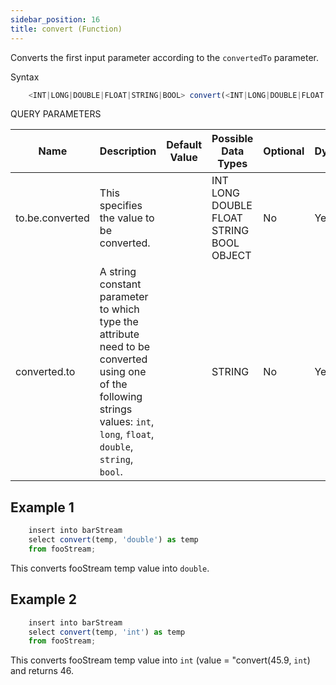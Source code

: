 ```yaml
---
sidebar_position: 16
title: convert (Function)
---
```


Converts the first input parameter according to the `convertedTo` parameter.

Syntax

```js
    <INT|LONG|DOUBLE|FLOAT|STRING|BOOL> convert(<INT|LONG|DOUBLE|FLOAT|STRING|BOOL|OBJECT> to.be.converted, <STRING> converted.to)
```

QUERY PARAMETERS

| Name            | Description                                                                                                                                                                             | Default Value | Possible Data Types                      | Optional | Dynamic |
|-----------------|-----------------------------------------------------------------------------------------------------------------------------------------------------------------------------------------|---------------|------------------------------------------|----------|---------|
| to.be.converted | This specifies the value to be converted.                                                                                                                                               |               | INT LONG DOUBLE FLOAT STRING BOOL OBJECT | No       | Yes     |
| converted.to    | A string constant parameter to which type the attribute need to be converted using one of the following strings values: `int`, `long`, `float`, `double`, `string`, `bool`. |               | STRING                                   | No       | Yes     |

## Example 1

```js
    insert into barStream
    select convert(temp, 'double') as temp
    from fooStream;
```

This converts fooStream temp value into `double`.

## Example 2

```js
    insert into barStream
    select convert(temp, 'int') as temp
    from fooStream;
```

This converts fooStream temp value into `int` (value = "convert(45.9, `int`) and returns 46.